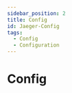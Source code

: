 ```yaml
---
sidebar_position: 2
title: Config
id: Jaeger-Config
tags:
  - Config
  - Configuration
---
```


# Config
